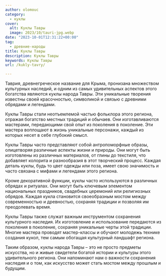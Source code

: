 ```yaml
---
author: olomouc
category:
  - куклы
cover:
  alt: Куклы Тавры
  image: 2023/10/tauri-jpg.webp
date: "2023-10-01T12:31:22+00:00"
tag:
  - древние-народы
title: Куклы Тавры
description: Куклы Тавры
keywords: Куклы Тавры
url: /kukly-tavry/

---
```

Таврия, древнегреческое название для Крыма, пронизана множеством культурных наследий, и одним из самых удивительных аспектов этого богатства являются куклы народа Тавры. Эти уникальные творения известны своей красочностью, символикой и связью с древними обрядами и легендами.

Куклы Тавры стали неотъемлемой частью фольклора этого региона, отражая богатство местных традиций и обычаев. Они изготавливаются мастерами, передающими свой опыт из поколения в поколение. Эти мастера воплощают в жизнь уникальные персонажи, каждый из которых несет в себе глубокий смысл.

Куклы Тавры часто представляют собой антропоморфные образы, олицетворяя различные аспекты жизни и природы. Они могут быть изготовлены из различных материалов, от глины до текстиля, что добавляет колорита и разнообразия в этот творческий процесс. Каждая деталь куклы, будь то цвет одежды или поза, имеет свою значимость и часто связана с мифами и легендами этого региона.

Кроме декоративной функции, куклы часто используются в различных обрядах и ритуалах. Они могут быть ключевым элементом национальных праздников, свадебных церемоний или религиозных обрядов. Каждая кукла становится своеобразным мостом между современностью и древностью, сохраняя традиции и позволяя им преодолевать время.

Куклы Тавры также служат важным инструментом сохранения культурного наследия. Их изготовление и использование передаются из поколения в поколение, сохраняя уникальные черты этой традиции. Многие мастера проводят мастер-классы и обучают молодежь технике создания кукол, тем самым обогащая культурный ландшафт региона.

Таким образом, куклы народа Тавры – это не просто предметы искусства, но и живые свидетели богатой истории и культуры этого удивительного региона. Они напоминают нам о важности сохранения наследия и о том, как искусство может стать мостом между прошлым и будущим.
